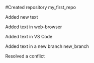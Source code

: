 ﻿#Created repository my_first_repo

Added new text

Added text in web-browser

Added text in VS Code

Added text in a new branch new_branch

Resolved a conflict
